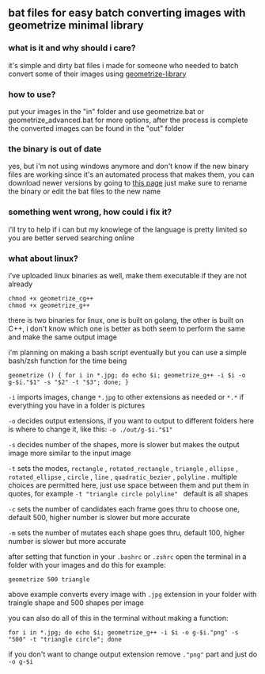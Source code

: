 ## bat files for easy batch converting images with geometrize minimal library

### what is it and why should i care?
it's simple and dirty bat files i made for someone who needed to batch convert some of their images using [geometrize-library](https://github.com/Tw1ddle/geometrize-lib-example)

### how to use?
put your images in the "in" folder and use geometrize.bat or geometrize_advanced.bat for more options, after the process is complete the converted images can be found in the "out" folder

### the binary is out of date
yes, but i'm not using windows anymore and don't know if the new binary files are working since it's an automated process that makes them, you can download newer versions by going to [this page](https://s3.amazonaws.com/geometrize-lib-example-bucket/index.html) just make sure to rename the binary or edit the bat files to the new name

### something went wrong, how could i fix it?
i'll try to help if i can but my knowlege of the language is pretty limited so you are better served searching online

### what about linux?
i've uploaded linux binaries as well, make them executable if they are not already 
```
chmod +x geometrize_cg++
chmod +x geometrize_g++
```
there is two binaries for linux, one is built on golang, the other is built on C++, i don't know which one is better as both seem to perform the same and make the same output image

i'm planning on making a bash script eventually but you can use a simple bash/zsh function for the time being
```
geometrize () { for i in *.jpg; do echo $i; geometrize_g++ -i $i -o g-$i."$1" -s "$2" -t "$3"; done; }
```
```-i``` imports images, change ```*.jpg``` to other extensions as needed or ```*.*``` if everything you have in a folder is pictures

```-o``` decides output extensions, if you want to output to different folders here is where to change it, like this: ```-o ./out/g-$i."$1"``` 

```-s``` decides number of the shapes, more is slower but makes the output image more similar to the input image

```-t``` sets the modes, ```rectangle``` , ```rotated_rectangle``` , ```triangle``` , ```ellipse``` , ```rotated_ellipse``` , ```circle``` , ```line``` , ```quadratic_bezier``` , ```polyline``` . multiple choices are permitted here, just use space between them and put them in quotes, for example ```-t "triangle circle polyline" ``` 
default is all shapes

```-c``` sets the number of candidates each frame goes thru to choose one, default 500, higher number is slower but more accurate

```-m``` sets the number of mutates each shape goes thru, default 100, higher number is slower but more accurate

after setting that function in your ```.bashrc``` or ```.zshrc``` open the terminal in a folder with your images and do this for example:
```
geometrize 500 triangle 
```
above example converts every image with ```.jpg``` extension in your folder with traingle shape and 500 shapes per image



you can also do all of this in the terminal without making a function:
```
for i in *.jpg; do echo $i; geometrize_g++ -i $i -o g-$i."png" -s "500" -t "triangle circle"; done
```
if you don't want to change output extension remove ```."png"``` part and just do ```-o g-$i```
